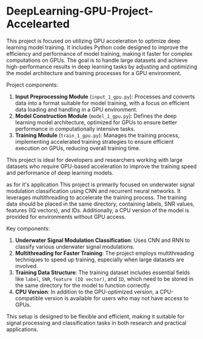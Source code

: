 # DeepLearning-GPU-Project-Accelearted
This project is focused on utilizing GPU acceleration to optimize deep learning model training. It includes Python code designed to improve the efficiency and performance of model training, making it faster for complex computations on GPUs. The goal is to handle large datasets and achieve high-performance results in deep learning tasks by adjusting and optimizing the model architecture and training processes for a GPU environment.

Project components:
1. **Input Preprocessing Module** (`input_1_gpu.py`): Processes and converts data into a format suitable for model training, with a focus on efficient data loading and handling in a GPU environment.
2. **Model Construction Module** (`model_1_gpu.py`): Defines the deep learning model architecture, optimized for GPUs to ensure better performance in computationally intensive tasks.
3. **Training Module** (`train_1_gpu.py`): Manages the training process, implementing accelerated training strategies to ensure efficient execution on GPUs, reducing overall training time.

This project is ideal for developers and researchers working with large datasets who require GPU-based acceleration to improve the training speed and performance of deep learning models.


as for it's application
This project is primarily focused on underwater signal modulation classification using CNN and recurrent neural networks. It leverages multithreading to accelerate the training process. The training data should be placed in the same directory, containing labels, SNR values, features (IQ vectors), and IDs. Additionally, a CPU version of the model is provided for environments without GPU access.

Key components:
1. **Underwater Signal Modulation Classification**: Uses CNN and RNN to classify various underwater signal modulations.
2. **Multithreading for Faster Training**: The project employs multithreading techniques to speed up training, especially when large datasets are involved.
3. **Training Data Structure**: The training dataset includes essential fields like `label`, `SNR`, `feature (IQ vector)`, and `ID`, which need to be stored in the same directory for the model to function correctly.
4. **CPU Version**: In addition to the GPU-optimized version, a CPU-compatible version is available for users who may not have access to GPUs. 

This setup is designed to be flexible and efficient, making it suitable for signal processing and classification tasks in both research and practical applications.

